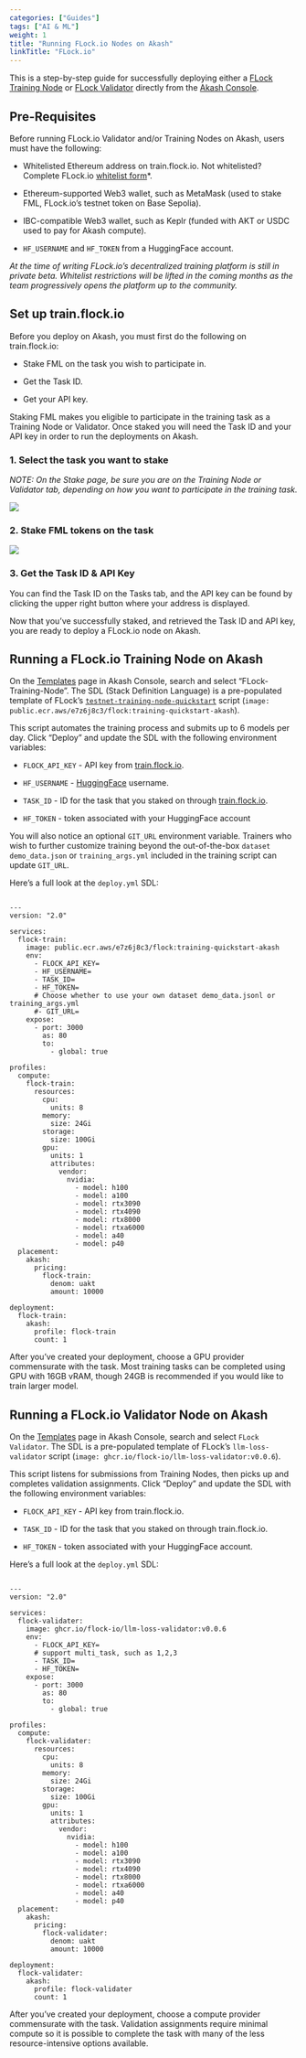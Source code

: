 ```yaml
---
categories: ["Guides"]
tags: ["AI & ML"]
weight: 1
title: "Running FLock.io Nodes on Akash"
linkTitle: "FLock.io"
---
```


This is a step-by-step guide for successfully deploying either a [FLock Training Node](https://console.akash.network/templates/akash-network-awesome-akash-FLock-training-node) or [FLock Validator](https://console.akash.network/templates/akash-network-awesome-akash-FLock-validator) directly from the [Akash Console](https://console.akash.network).

## Pre-Requisites

Before running FLock.io Validator and/or Training Nodes on Akash, users must have the following:

- Whitelisted Ethereum address on train.flock.io. Not whitelisted? Complete FLock.io [whitelist form](https://blog.flock.io/news/trainflock)*.

- Ethereum-supported Web3 wallet, such as MetaMask (used to stake FML, FLock.io’s testnet token on Base Sepolia).

- IBC-compatible Web3 wallet, such as Keplr (funded with AKT or USDC used to pay for Akash compute).

- `HF_USERNAME` and `HF_TOKEN` from a HuggingFace account.

*At the time of writing FLock.io’s decentralized training platform is still in private beta. Whitelist restrictions will be lifted in the coming months as the team progressively opens the platform up to the community.*

## Set up train.flock.io

Before you deploy on Akash, you must first do the following on train.flock.io:

- Stake FML on the task you wish to participate in.

- Get the Task ID.

- Get your API key. 

Staking FML makes you eligible to participate in the training task as a Training Node or Validator. Once staked you will need the Task ID and your API key in order to run the deployments on Akash.

### 1. Select the task you want to stake

*NOTE: On the Stake page, be sure you are on the Training Node or Validator tab, depending on how you want to participate in the training task.*

![](../../../assets/flock_io_select.png)

### 2. Stake FML tokens on the task

![](../../../assets/flock_io-stake.png)

### 3. Get the Task ID & API Key

You can find the Task ID on the Tasks tab, and the API key can be found by clicking the upper right button where your address is displayed.

Now that you’ve successfully staked, and retrieved the Task ID and API key, you are ready to deploy a FLock.io node on Akash.

## Running a FLock.io Training Node on Akash


On the [Templates](https://console.akash.network/templates) page in Akash Console, search and select “FLock-Training-Node”. The SDL (Stack Definition Language) is a pre-populated template of FLock’s [`testnet-training-node-quickstart`](https://github.com/FLock-io/testnet-training-node-quickstart) script (`image: public.ecr.aws/e7z6j8c3/flock:training-quickstart-akash`).

This script automates the training process and submits up to 6 models per day. Click “Deploy” and update the SDL with the following environment variables:

- `FLOCK_API_KEY` - API key from [train.flock.io](https://train.flock.io/).

- `HF_USERNAME` - [HuggingFace](https://huggingface.co) username. 

- `TASK_ID` - ID for the task that you staked on through [train.flock.io](https://train.flock.io/). 

- `HF_TOKEN` - token associated with your HuggingFace account

You will also notice an optional `GIT_URL` environment variable. Trainers who wish to further customize training beyond the out-of-the-box `dataset demo_data.json` or `training_args.yml` included in the training script can update `GIT_URL`.

Here’s a full look at the `deploy.yml` SDL:

```

---
version: "2.0"

services:
  flock-train:
    image: public.ecr.aws/e7z6j8c3/flock:training-quickstart-akash
    env:
      - FLOCK_API_KEY=
      - HF_USERNAME=
      - TASK_ID=
      - HF_TOKEN=
      # Choose whether to use your own dataset demo_data.jsonl or training_args.yml
      #- GIT_URL=
    expose:
      - port: 3000
        as: 80
        to:
          - global: true

profiles:
  compute:
    flock-train:
      resources:
        cpu:
          units: 8
        memory:
          size: 24Gi
        storage:
          size: 100Gi
        gpu:
          units: 1
          attributes:
            vendor:
              nvidia:
                - model: h100
                - model: a100
                - model: rtx3090
                - model: rtx4090
                - model: rtx8000
                - model: rtxa6000
                - model: a40
                - model: p40
  placement:
    akash:
      pricing:
        flock-train:
          denom: uakt
          amount: 10000

deployment:
  flock-train:
    akash:
      profile: flock-train
      count: 1

```

After you’ve created your deployment, choose a GPU provider commensurate with the task. Most training tasks can be completed using GPU with 16GB vRAM, though 24GB is recommended if you would like to train larger model.

## Running a FLock.io Validator Node on Akash

On the [Templates](https://console.akash.network/templates) page in Akash Console, search and select `FLock Validator`. The SDL is a pre-populated template of FLock’s `llm-loss-validator` script (`image: ghcr.io/flock-io/llm-loss-validator:v0.0.6`).

This script listens for submissions from Training Nodes, then picks up and completes validation assignments. Click “Deploy” and update the SDL with the following environment variables:

- `FLOCK_API_KEY` - API key from train.flock.io.

- `TASK_ID` - ID for the task that you staked on through train.flock.io.

- `HF_TOKEN` - token associated with your HuggingFace account. 

Here’s a full look at the `deploy.yml` SDL:

```

---
version: "2.0"

services:
  flock-validater:
    image: ghcr.io/flock-io/llm-loss-validator:v0.0.6
    env:
      - FLOCK_API_KEY=
      # support multi_task, such as 1,2,3
      - TASK_ID=
      - HF_TOKEN=
    expose:
      - port: 3000
        as: 80
        to:
          - global: true

profiles:
  compute:
    flock-validater:
      resources:
        cpu:
          units: 8
        memory:
          size: 24Gi
        storage:
          size: 100Gi
        gpu:
          units: 1
          attributes:
            vendor:
              nvidia:
                - model: h100
                - model: a100
                - model: rtx3090
                - model: rtx4090
                - model: rtx8000
                - model: rtxa6000
                - model: a40
                - model: p40
  placement:
    akash:
      pricing:
        flock-validater:
          denom: uakt
          amount: 10000

deployment:
  flock-validater:
    akash:
      profile: flock-validater
      count: 1

```

After you’ve created your deployment, choose a compute provider commensurate with the task. Validation assignments require minimal compute so it is possible to complete the task with many of the less resource-intensive options available.






